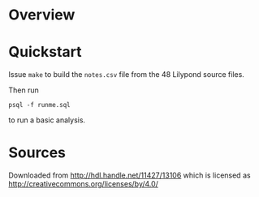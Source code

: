 # Overview

# Quickstart

Issue `make` to build the `notes.csv` file from the 48 Lilypond source
files.

Then run

    psql -f runme.sql

to run a basic analysis.

# Sources

Downloaded from http://hdl.handle.net/11427/13106 which is licensed as
http://creativecommons.org/licenses/by/4.0/
